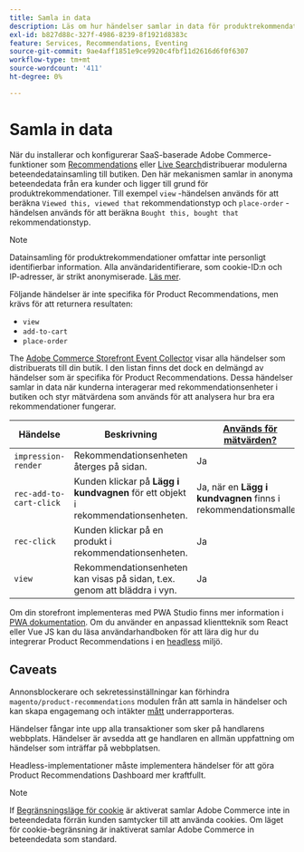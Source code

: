 ```yaml
---
title: Samla in data
description: Läs om hur händelser samlar in data för produktrekommendationer.
exl-id: b827d88c-327f-4986-8239-8f1921d8383c
feature: Services, Recommendations, Eventing
source-git-commit: 9ae4aff1851e9ce9920c4fbf11d2616d6f0f6307
workflow-type: tm+mt
source-wordcount: '411'
ht-degree: 0%

---
```


# Samla in data

När du installerar och konfigurerar SaaS-baserade Adobe Commerce-funktioner som [Recommendations](install-configure.md) eller [Live Search](https://experienceleague.adobe.com/docs/commerce-merchant-services/live-search/onboard/install.html)distribuerar modulerna beteendedatainsamling till butiken. Den här mekanismen samlar in anonyma beteendedata från era kunder och ligger till grund för produktrekommendationer. Till exempel `view` -händelsen används för att beräkna `Viewed this, viewed that` rekommendationstyp och `place-order` -händelsen används för att beräkna `Bought this, bought that` rekommendationstyp.

>[!NOTE]
>
>Datainsamling för produktrekommendationer omfattar inte personligt identifierbar information. Alla användaridentifierare, som cookie-ID:n och IP-adresser, är strikt anonymiserade. [Läs mer](https://www.adobe.com/privacy/experience-cloud.html).

Följande händelser är inte specifika för Product Recommendations, men krävs för att returnera resultaten:

- `view`
- `add-to-cart`
- `place-order`

The [Adobe Commerce Storefront Event Collector](https://developer.adobe.com/commerce/services/shared-services/storefront-events/collector/#quick-start) visar alla händelser som distribuerats till din butik. I den listan finns det dock en delmängd av händelser som är specifika för Product Recommendations. Dessa händelser samlar in data när kunderna interagerar med rekommendationsenheter i butiken och styr mätvärdena som används för att analysera hur bra era rekommendationer fungerar.

| Händelse | Beskrivning | [Används för mätvärden?](workspace.md) |
| --- | --- | --- |
| `impression-render` | Rekommendationsenheten återges på sidan. | Ja |
| `rec-add-to-cart-click` | Kunden klickar på **Lägg i kundvagnen** för ett objekt i rekommendationsenheten. | Ja, när en **Lägg i kundvagnen** finns i rekommendationsmallen. |
| `rec-click` | Kunden klickar på en produkt i rekommendationsenheten. | Ja |
| `view` | Rekommendationsenheten kan visas på sidan, t.ex. genom att bläddra i vyn. | Ja |

Om din storefront implementeras med PWA Studio finns mer information i [PWA dokumentation](https://developer.adobe.com/commerce/pwa-studio/integrations/product-recommendations/). Om du använder en anpassad klientteknik som React eller Vue JS kan du läsa användarhandboken för att lära dig hur du integrerar Product Recommendations i en [headless](headless.md) miljö.

## Caveats

Annonsblockerare och sekretessinställningar kan förhindra `magento/product-recommendations` modulen från att samla in händelser och kan skapa engagemang och intäkter [mått](workspace.md) underrapporteras.

Händelser fångar inte upp alla transaktioner som sker på handlarens webbplats. Händelser är avsedda att ge handlaren en allmän uppfattning om händelser som inträffar på webbplatsen.

Headless-implementationer måste implementera händelser för att göra Product Recommendations Dashboard mer kraftfullt.

>[!NOTE]
>
>If [Begränsningsläge för cookie](https://experienceleague.adobe.com/docs/commerce-admin/start/compliance/privacy/compliance-cookie-law.html) är aktiverat samlar Adobe Commerce inte in beteendedata förrän kunden samtycker till att använda cookies. Om läget för cookie-begränsning är inaktiverat samlar Adobe Commerce in beteendedata som standard.
